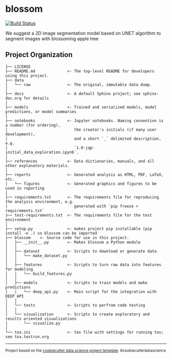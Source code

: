 blossom
==============================

[![Build Status](https://jenkins.indigo-datacloud.eu/buildStatus/icon?job=Pipeline-as-code/DEEP-OC-org/UC-hereariim-blossom/master)](https://jenkins.indigo-datacloud.eu/job/Pipeline-as-code/job/DEEP-OC-org/job/UC-hereariim-blossom/job/master)

We suggest a 2D image segmentation model based on UNET algorithm to segment images with blossoming apple tree

Project Organization
------------

    ├── LICENSE
    ├── README.md              <- The top-level README for developers using this project.
    ├── data
    │   └── raw                <- The original, immutable data dump.
    │
    ├── docs                   <- A default Sphinx project; see sphinx-doc.org for details
    │
    ├── models                 <- Trained and serialized models, model predictions, or model summaries
    │
    ├── notebooks              <- Jupyter notebooks. Naming convention is a number (for ordering),
    │                             the creator's initials (if many user development), 
    │                             and a short `_` delimited description, e.g.
    │                             `1.0-jqp-initial_data_exploration.ipynb`.
    │
    ├── references             <- Data dictionaries, manuals, and all other explanatory materials.
    │
    ├── reports                <- Generated analysis as HTML, PDF, LaTeX, etc.
    │   └── figures            <- Generated graphics and figures to be used in reporting
    │
    ├── requirements.txt       <- The requirements file for reproducing the analysis environment, e.g.
    │                             generated with `pip freeze > requirements.txt`
    ├── test-requirements.txt  <- The requirements file for the test environment
    │
    ├── setup.py               <- makes project pip installable (pip install -e .) so blossom can be imported
    ├── blossom    <- Source code for use in this project.
    │   ├── __init__.py        <- Makes blossom a Python module
    │   │
    │   ├── dataset            <- Scripts to download or generate data
    │   │   └── make_dataset.py
    │   │
    │   ├── features           <- Scripts to turn raw data into features for modeling
    │   │   └── build_features.py
    │   │
    │   ├── models             <- Scripts to train models and make predictions
    │   │   └── deep_api.py    <- Main script for the integration with DEEP API
    │   │
    │   └── tests              <- Scripts to perfrom code testing
    │   │
    │   └── visualization      <- Scripts to create exploratory and results oriented visualizations
    │       └── visualize.py
    │
    └── tox.ini                <- tox file with settings for running tox; see tox.testrun.org


--------

<p><small>Project based on the <a target="_blank" href="https://drivendata.github.io/cookiecutter-data-science/">cookiecutter data science project template</a>. #cookiecutterdatascience</small></p>
